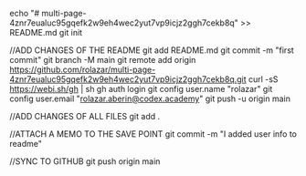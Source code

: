 echo "# multi-page-4znr7eualuc95gqefk2w9eh4wec2yut7vp9icjz2ggh7cekb8q" >> README.md
git init

//ADD CHANGES OF THE README
git add README.md
git commit -m "first commit"
git branch -M main
git remote add origin https://github.com/rolazar/multi-page-4znr7eualuc95gqefk2w9eh4wec2yut7vp9icjz2ggh7cekb8q.git
curl -sS https://webi.sh/gh | sh
gh auth login
git config user.name "rolazar"
git config user.email "rolazar.aberin@codex.academy"
git push -u origin main

//ADD CHANGES OF ALL FILES
git add .

//ATTACH A MEMO TO THE SAVE POINT
git commit -m "I added user info to readme"

//SYNC TO GITHUB
git push origin main